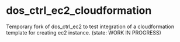 # dos_ctrl_ec2_cloudformation
Temporary fork of dos_ctrl_ec2 to test integration of a cloudformation template for creating ec2 instance.  (state: WORK IN PROGRESS)
